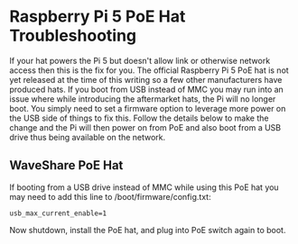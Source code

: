 # Raspberry Pi 5 PoE Hat Troubleshooting

If your hat powers the Pi 5 but doesn't allow link or otherwise network access then this is the fix for you. The official Raspberry Pi 5 PoE hat is not yet released at the time of this writing so a few other manufacturers have produced hats. If you boot from USB instead of MMC you may run into an issue where while introducing the aftermarket hats, the Pi will no longer boot. You simply need to set a firmware option to leverage more power on the USB side of things to fix this. Follow the details below to make the change and the Pi will then power on from PoE and also boot from a USB drive thus being available on the network.

## WaveShare PoE Hat

If booting from a USB drive instead of MMC while using this PoE hat you may need to add this line to /boot/firmware/config.txt:

```
usb_max_current_enable=1
```

Now shutdown, install the PoE hat, and plug into PoE switch again to boot. 
